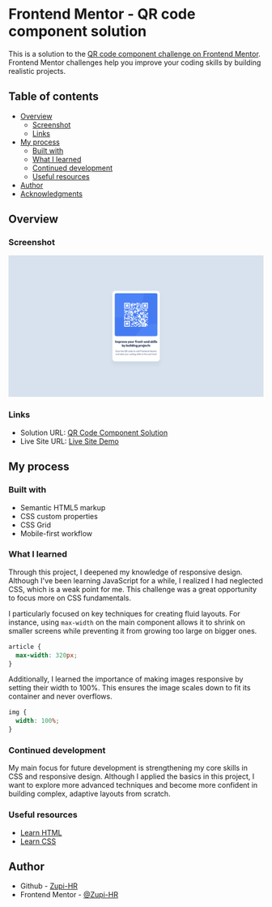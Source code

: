 # Frontend Mentor - QR code component solution

This is a solution to the [QR code component challenge on Frontend Mentor](https://www.frontendmentor.io/challenges/qr-code-component-iux_sIO_H). Frontend Mentor challenges help you improve your coding skills by building realistic projects.

## Table of contents

- [Overview](#overview)
  - [Screenshot](#screenshot)
  - [Links](#links)
- [My process](#my-process)
  - [Built with](#built-with)
  - [What I learned](#what-i-learned)
  - [Continued development](#continued-development)
  - [Useful resources](#useful-resources)
- [Author](#author)
- [Acknowledgments](#acknowledgments)

## Overview

### Screenshot

![screenshot of the completed QR code component project](./screenshot.png)

### Links

- Solution URL: [QR Code Component Solution](https://github.com/Zupi-HR/qr_code_component)
- Live Site URL: [Live Site Demo](https://zupi-hr.github.io/qr_code_component/)

## My process

### Built with

- Semantic HTML5 markup
- CSS custom properties
- CSS Grid
- Mobile-first workflow

### What I learned

Through this project, I deepened my knowledge of responsive design. Although I've been learning JavaScript for a while, I realized I had neglected CSS, which is a weak point for me. This challenge was a great opportunity to focus more on CSS fundamentals.

I particularly focused on key techniques for creating fluid layouts. For instance, using `max-width` on the main component allows it to shrink on smaller screens while preventing it from growing too large on bigger ones.

```css
article {
  max-width: 320px;
}
```

Additionally, I learned the importance of making images responsive by setting their width to 100%. This ensures the image scales down to fit its container and never overflows.

```css
img {
  width: 100%;
}
```

### Continued development

My main focus for future development is strengthening my core skills in CSS and responsive design. Although I applied the basics in this project, I want to explore more advanced techniques and become more confident in building complex, adaptive layouts from scratch.

### Useful resources

- [Learn HTML](https://web.dev/learn/html/)
- [Learn CSS](https://web.dev/learn/css/)

## Author

- Github - [Zupi-HR](https://github.com/Zupi-HR)
- Frontend Mentor - [@Zupi-HR](https://www.frontendmentor.io/profile/Zupi-HR)
